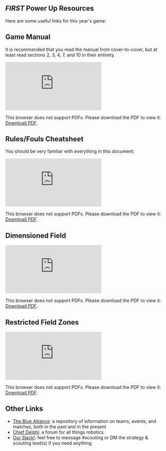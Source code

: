 ## *FIRST* Power Up Resources

Here are some useful links for this year's game:

## Game Manual

It is recommended that you read the manual from cover-to-cover, but at least read sections 2, 3, 4, 7, and 10 in their entirety.

<object data="https://firstfrc.blob.core.windows.net/frc2018/Manual/2018FRCGameSeasonManual.pdf" width="700px" height="700px">
    <embed src="https://firstfrc.blob.core.windows.net/frc2018/Manual/2018FRCGameSeasonManual.pdf">
        <p>This browser does not support PDFs. Please download the PDF to view it: <a href="https://firstfrc.blob.core.windows.net/frc2018/Manual/2018FRCGameSeasonManual.pdf">Download PDF</a>.</p>
    </embed>
</object>

## Rules/Fouls Cheatsheet

You should be very familiar with everything in this document:

<object data="https://drive.google.com/file/d/1NP96AAMnmQQxVKdRKyfpxodcy0ye4D3R/preview" width="700px" height="530px">
    <embed src="https://drive.google.com/file/d/1NP96AAMnmQQxVKdRKyfpxodcy0ye4D3R/preview">
        <p>This browser does not support PDFs. Please download the PDF to view it: <a href="https://drive.google.com/file/d/1NP96AAMnmQQxVKdRKyfpxodcy0ye4D3R/preview">Download PDF</a>.</p>
    </embed>
</object>

## Dimensioned Field

<object data="https://drive.google.com/file/d/1JyaBqwmn1KmXcPzRqPEAUZxpDBCj3VVG/preview" width="700px" height="530px">
    <embed src="https://drive.google.com/file/d/1JyaBqwmn1KmXcPzRqPEAUZxpDBCj3VVG/preview">
        <p>This browser does not support PDFs. Please download the PDF to view it: <a href="https://drive.google.com/file/d/1JyaBqwmn1KmXcPzRqPEAUZxpDBCj3VVG/preview">Download PDF</a>.</p>
    </embed>
</object>

## Restricted Field Zones

<object data="https://drive.google.com/file/d/1ZGnPpYWMYdClqML-REs0sBXkOMIwUX9A/preview" width="700px" height="530px">
    <embed src="https://drive.google.com/file/d/1ZGnPpYWMYdClqML-REs0sBXkOMIwUX9A/preview">
        <p>This browser does not support PDFs. Please download the PDF to view it: <a href="https://drive.google.com/file/d/1ZGnPpYWMYdClqML-REs0sBXkOMIwUX9A/preview">Download PDF</a>.</p>
    </embed>
</object>

## Other Links

* [The Blue Alliance](https://www.thebluealliance.com/): a repository of information on teams, events, and matches, both in the past and in the present
* [Chief Delphi](https://www.chiefdelphi.com): a forum for all things robotics
* [Our Slack!](http://raiderrobotix.slack.com): feel free to message #scouting or DM the strategy & scouting lead(s) if you need anything